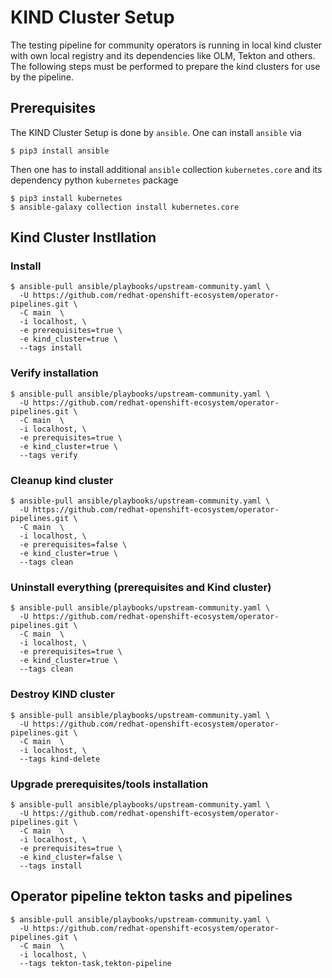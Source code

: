# KIND Cluster Setup

The testing pipeline for community operators is running in local kind cluster with own local registry and its dependencies like OLM, Tekton and others. The following steps must be performed
to prepare the kind clusters for use by the pipeline. 

## Prerequisites
The KIND Cluster Setup is done by `ansible`. One can install `ansible` via 
```
$ pip3 install ansible
```
Then one has to install additional `ansible` collection `kubernetes.core` and its dependency python `kubernetes` package
```
$ pip3 install kubernetes
$ ansible-galaxy collection install kubernetes.core
```

## Kind Cluster Instllation

### Install
```
$ ansible-pull ansible/playbooks/upstream-community.yaml \
  -U https://github.com/redhat-openshift-ecosystem/operator-pipelines.git \
  -C main  \
  -i localhost, \
  -e prerequisites=true \ 
  -e kind_cluster=true \
  --tags install
```

### Verify installation
```
$ ansible-pull ansible/playbooks/upstream-community.yaml \
  -U https://github.com/redhat-openshift-ecosystem/operator-pipelines.git \
  -C main  \
  -i localhost, \
  -e prerequisites=true \ 
  -e kind_cluster=true \
  --tags verify 
```

### Cleanup kind cluster

```
$ ansible-pull ansible/playbooks/upstream-community.yaml \
  -U https://github.com/redhat-openshift-ecosystem/operator-pipelines.git \
  -C main  \
  -i localhost, \
  -e prerequisites=false \
  -e kind_cluster=true \
  --tags clean 
```

### Uninstall everything (prerequisites and Kind cluster)
```
$ ansible-pull ansible/playbooks/upstream-community.yaml \
  -U https://github.com/redhat-openshift-ecosystem/operator-pipelines.git \
  -C main  \
  -i localhost, \
  -e prerequisites=true \
  -e kind_cluster=true \
  --tags clean 
```

### Destroy KIND cluster

```
$ ansible-pull ansible/playbooks/upstream-community.yaml \
  -U https://github.com/redhat-openshift-ecosystem/operator-pipelines.git \
  -C main  \
  -i localhost, \
  --tags kind-delete
```

### Upgrade prerequisites/tools installation
```
$ ansible-pull ansible/playbooks/upstream-community.yaml \
  -U https://github.com/redhat-openshift-ecosystem/operator-pipelines.git \
  -C main  \
  -i localhost, \
  -e prerequisites=true \ 
  -e kind_cluster=false \
  --tags install
```

## Operator pipeline tekton tasks and pipelines

```
$ ansible-pull ansible/playbooks/upstream-community.yaml \
  -U https://github.com/redhat-openshift-ecosystem/operator-pipelines.git \
  -C main  \
  -i localhost, \
  --tags tekton-task,tekton-pipeline
```

